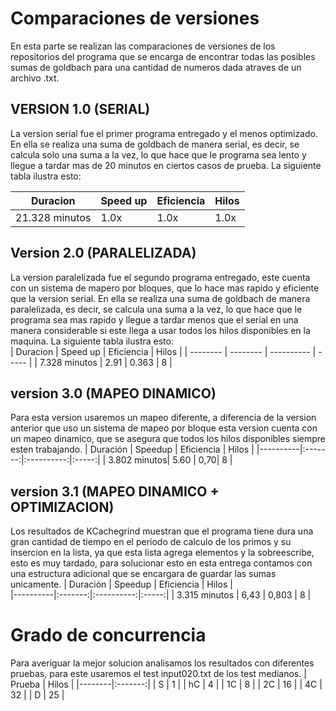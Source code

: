 # Comparaciones de versiones

En esta parte se realizan las comparaciones de versiones de los repositorios del programa que se encarga de encontrar todas las posibles sumas de goldbach para una cantidad de numeros dada atraves de un archivo .txt. 

## VERSION 1.0 (SERIAL)
La version serial fue el primer programa entregado y el menos optimizado. En ella se realiza una suma de goldbach de manera serial, es decir, se calcula solo una suma a la vez, lo que hace que le programa sea lento y llegue a tardar mas de 20 minutos en ciertos casos de prueba. La siguiente tabla ilustra esto:

| Duracion | Speed up | Eficiencia | Hilos |
| -------- | -------- | ---------- | ----- |
| 21.328 minutos | 1.0x | 1.0x | 1.0x |

## Version 2.0 (PARALELIZADA)
La version paralelizada fue el segundo programa entregado, este cuenta con un sistema de mapero por bloques, que lo hace mas rapido y eficiente que la version serial. En ella se realiza una suma de goldbach de manera paralelizada, es decir, se calcula una suma a la vez, lo que hace que le programa sea mas rapido y llegue a tardar menos que el serial en una manera considerable si este llega a usar todos los hilos disponibles en la maquina. La siguiente tabla ilustra esto:      
| Duracion | Speed up | Eficiencia | Hilos |
| -------- | -------- | ---------- | ----- |
| 7.328 minutos | 2.91 | 0.363 | 8 |

## version 3.0 (MAPEO DINAMICO)
Para esta version usaremos un mapeo diferente, a diferencia de la version anterior que uso un sistema de mapeo por bloque esta version cuenta con un mapeo dinamico, que se asegura que todos los hilos disponibles siempre esten trabajando.
| Duración | Speedup | Eficiencia | Hilos |
|----------|:-------:|:----------:|:-----:|
| 3.802 minutos| 5.60 | 0,70| 8 | 

## version 3.1 (MAPEO DINAMICO + OPTIMIZACION)

Los resultados de KCachegrind muestran que el programa tiene dura una gran cantidad de tiempo en el periodo de calculo de los primos y su insercion en la lista, ya que esta lista agrega elementos y la sobreescribe, esto es muy tardado, para solucionar esto en esta entrega contamos con una estructura adicional que se encargara de guardar las sumas unicamente.
| Duración | Speedup | Eficiencia | Hilos |  
|----------|:-------:|:----------:|:-----:|
| 3.315 minutos | 6,43 | 0,803 | 8 |  

# Grado de concurrencia
Para averiguar la mejor solucion analisamos los resultados con diferentes pruebas, para este usaremos el test input020.txt de los test medianos.
| Prueba | Hilos |
|--------|:-------:|
| S | 1 |
| hC | 4 |
| 1C | 8 |
| 2C | 16 |
| 4C | 32 |
| D | 25 |
